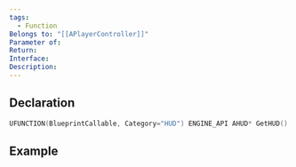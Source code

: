 ```yaml
---
tags:
  - Function
Belongs to: "[[APlayerController]]"
Parameter of: 
Return: 
Interface: 
Description:
---
```


## Declaration

```cpp
UFUNCTION(BlueprintCallable, Category="HUD") ENGINE_API AHUD* GetHUD() const;
```

## Example

```cpp
```